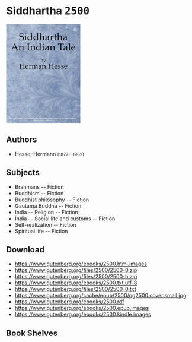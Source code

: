 # Siddhartha <kbd>2500</kbd>

![](./cover.medium.jpg "")

## Authors


 - Hesse, Hermann <small>(1877 - 1962)</small>

## Subjects


 - Brahmans -- Fiction
 - Buddhism -- Fiction
 - Buddhist philosophy -- Fiction
 - Gautama Buddha -- Fiction
 - India -- Religion -- Fiction
 - India -- Social life and customs -- Fiction
 - Self-realization -- Fiction
 - Spiritual life -- Fiction

## Download


 - https://www.gutenberg.org/ebooks/2500.html.images
 - https://www.gutenberg.org/files/2500/2500-0.zip
 - https://www.gutenberg.org/files/2500/2500-h.zip
 - https://www.gutenberg.org/ebooks/2500.txt.utf-8
 - https://www.gutenberg.org/files/2500/2500-0.txt
 - https://www.gutenberg.org/cache/epub/2500/pg2500.cover.small.jpg
 - https://www.gutenberg.org/ebooks/2500.rdf
 - https://www.gutenberg.org/ebooks/2500.epub.images
 - https://www.gutenberg.org/ebooks/2500.kindle.images

## Book Shelves


